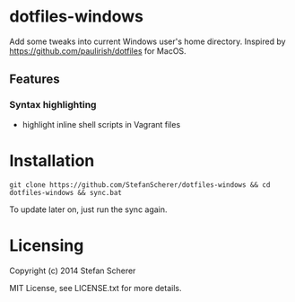 # dotfiles-windows

Add some tweaks into current Windows user's home directory.
Inspired by <https://github.com/paulirish/dotfiles> for MacOS.

## Features
### Syntax highlighting

* highlight inline shell scripts in Vagrant files

# Installation
    git clone https://github.com/StefanScherer/dotfiles-windows && cd dotfiles-windows && sync.bat

To update later on, just run the sync again.

# Licensing
Copyright (c) 2014 Stefan Scherer

MIT License, see LICENSE.txt for more details.
